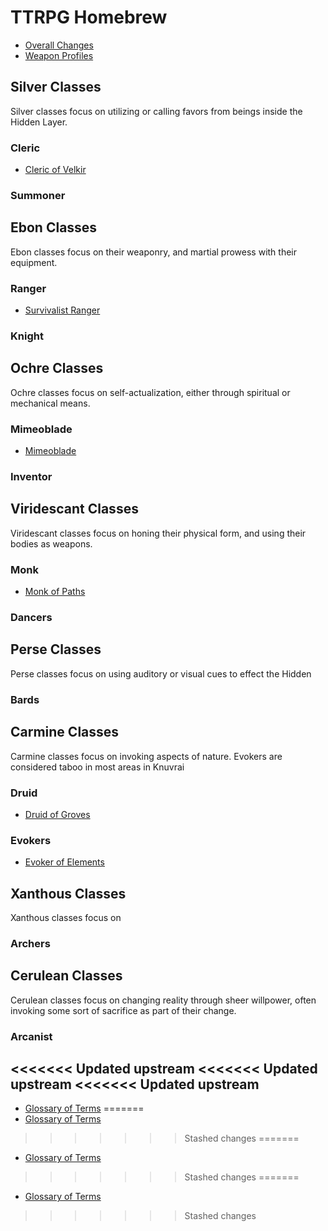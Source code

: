 # TTRPG Homebrew

- [Overall Changes](homebrew/Combat/Overall.md)
- [Weapon Profiles](homebrew/Combat/Weapons.md)

## Silver Classes

Silver classes focus on utilizing or calling favors from beings inside the Hidden Layer.

### Cleric

- [Cleric of Velkir](homebrew/Combat/Cleric_Velkir.md)


### Summoner

## Ebon Classes

Ebon classes focus on their weaponry, and martial prowess with their equipment.

### Ranger

- [Survivalist Ranger](homebrew/Combat/Ranger_Survivalist.md)

### Knight

## Ochre Classes

Ochre classes focus on self-actualization, either through spiritual or mechanical means.

### Mimeoblade

- [Mimeoblade](homebrew/Combat/Mimeoblade.md)

### Inventor

## Viridescant Classes  

Viridescant classes focus on honing their physical form, and using their bodies as weapons.

### Monk

- [Monk of Paths](homebrew/Combat/Monk_Paths.md)

### Dancers

## Perse Classes

Perse classes focus on using auditory or visual cues to effect the Hidden 

### Bards

### 

## Carmine Classes

Carmine classes focus on invoking aspects of nature. Evokers are considered taboo in most areas in Knuvrai

### Druid

- [Druid of Groves](homebrew/Combat/Druid_Groves.md)

### Evokers

- [Evoker of Elements](homebrew/Combat/Evoker_Elements.md)

## Xanthous Classes

Xanthous classes focus on 

### Archers

## Cerulean Classes

Cerulean classes focus on changing reality through sheer willpower, often invoking some sort of sacrifice as part of their change.

### Arcanist

<<<<<<< Updated upstream
<<<<<<< Updated upstream
<<<<<<< Updated upstream
- 

- [Glossary of Terms](./homebrew/Glossary.md)
=======
 - [Glossary of Terms](homebrew/Combat/Glossary.md)
>>>>>>> Stashed changes
=======
 - [Glossary of Terms](homebrew/Combat/Glossary.md)
>>>>>>> Stashed changes
=======
 - [Glossary of Terms](homebrew/Combat/Glossary.md)
>>>>>>> Stashed changes

